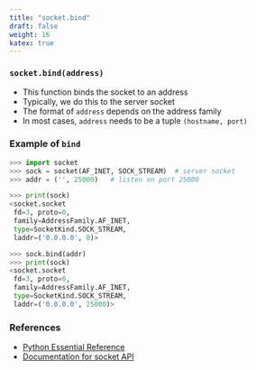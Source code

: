 ```yaml
---
title: "socket.bind"
draft: false
weight: 16
katex: true
---
```


### `socket.bind(address)`
- This function binds the socket to an address
- Typically, we do this to the server socket
- The format of `address` depends on the address family
- In most cases, `address` needs to be a tuple `(hostname, port)`

### Example of `bind`

```python
>>> import socket
>>> sock = socket(AF_INET, SOCK_STREAM)  # server socket
>>> addr = ('', 25000)   # listen on port 25000

>>> print(sock)
<socket.socket
 fd=3, proto=0,
 family=AddressFamily.AF_INET,
 type=SocketKind.SOCK_STREAM,
 laddr=('0.0.0.0', 0)>

>>> sock.bind(addr)
>>> print(sock)
<socket.socket
 fd=3, proto=0,
 family=AddressFamily.AF_INET,
 type=SocketKind.SOCK_STREAM,
 laddr=('0.0.0.0', 25000)>
```

### References
- [Python Essential Reference](http://index-of.co.uk/Python/Python%20Essential%20Reference,%20Fourth%20Edition.pdf)
- [Documentation for socket API](https://docs.python.org/3/library/socket.html)
